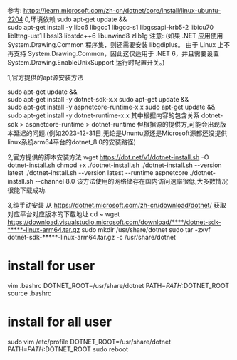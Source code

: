 参考: https://learn.microsoft.com/zh-cn/dotnet/core/install/linux-ubuntu-2204
0,环境依赖
sudo apt-get update && \
  sudo apt-get install -y libc6 libgcc1 libgcc-s1 libgssapi-krb5-2 libicu70 liblttng-ust1 libssl3 libstdc++6 libunwind8 zlib1g
注意:
(如果 .NET 应用使用 System.Drawing.Common 程序集，则还需要安装 libgdiplus。 由于 Linux 上不再支持 System.Drawing.Common，因此这仅适用于 .NET 6，并且需要设置 System.Drawing.EnableUnixSupport 运行时配置开关。)

1,官方提供的apt源安装方法

sudo apt-get update && \
  sudo apt-get install -y dotnet-sdk-x.x
sudo apt-get update && \
  sudo apt-get install -y aspnetcore-runtime-x.x
sudo apt-get update && \
  sudo apt-get install -y dotnet-runtime-x.x
其中根据内容的包含关系
  dotnet-sdk > aspnetcore-runtime > dotnet-runtime
但根据源的提供方,可能会出现版本延迟的问题.(例如2023-12-31日,无论是Ununtu源还是Microsoft源都还没提供linux系统arm64平台的dotnet_8.0的安装路径)

2,官方提供的脚本安装方法
wget https://dot.net/v1/dotnet-install.sh -O dotnet-install.sh
chmod +x ./dotnet-install.sh
./dotnet-install.sh --version latest
./dotnet-install.sh --version latest --runtime aspnetcore
./dotnet-install.sh --channel 8.0
该方法使用的网络储存在国内访问速率很低,大多数情况很能下载成功.

3,纯手动安装
从 https://dotnet.microsoft.com/zh-cn/download/dotnet/ 获取对应平台对应版本的下载地址
cd ~
wget https://download.visualstudio.microsoft.com/download/****/dotnet-sdk-*****-linux-arm64.tar.gz
sudo mkdir /usr/share/dotnet
sudo tar -zxvf dotnet-sdk-*****-linux-arm64.tar.gz -c /usr/share/dotnet
# install for user
vim .bashrc
DOTNET_ROOT=/usr/share/dotnet
PATH=$PATH:$DOTNET_ROOT
source .bashrc
# install for all user
sudo vim /etc/profile
DOTNET_ROOT=/usr/share/dotnet
PATH=$PATH:$DOTNET_ROOT
sudo reboot
